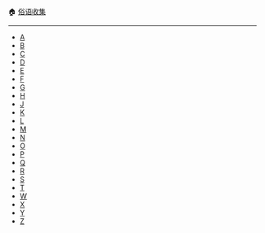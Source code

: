 🏠 <a href='content.md.html' target='maintext'>俗语收集</a>

---

- <a href='A.md.html' target='maintext'>A</a>
- <a href='B.md.html' target='maintext'>B</a>
- <a href='C.md.html' target='maintext'>C</a>
- <a href='D.md.html' target='maintext'>D</a>
- <a href='E.md.html' target='maintext'>E</a>
- <a href='F.md.html' target='maintext'>F</a>
- <a href='G.md.html' target='maintext'>G</a> 
- <a href='H.md.html' target='maintext'>H</a>
- <a href='J.md.html' target='maintext'>J</a> 
- <a href='K.md.html' target='maintext'>K</a> 
- <a href='L.md.html' target='maintext'>L</a> 
- <a href='M.md.html' target='maintext'>M</a> 
- <a href='N.md.html' target='maintext'>N</a> 
- <a href='O.md.html' target='maintext'>O</a> 
- <a href='P.md.html' target='maintext'>P</a> 
- <a href='Q.md.html' target='maintext'>Q</a> 
- <a href='R.md.html' target='maintext'>R</a> 
- <a href='S.md.html' target='maintext'>S</a>
- <a href='T.md.html' target='maintext'>T</a> 
- <a href='W.md.html' target='maintext'>W</a> 
- <a href='X.md.html' target='maintext'>X</a> 
- <a href='Y.md.html' target='maintext'>Y</a> 
- <a href='Z.md.html' target='maintext'>Z</a> 
